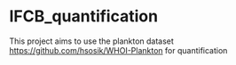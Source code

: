 # IFCB_quantification
This project aims to use the plankton dataset https://github.com/hsosik/WHOI-Plankton for quantification